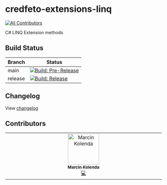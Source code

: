 # credfeto-extensions-linq
<!-- ALL-CONTRIBUTORS-BADGE:START - Do not remove or modify this section -->
[![All Contributors](https://img.shields.io/badge/all_contributors-1-orange.svg?style=flat-square)](#contributors-)
<!-- ALL-CONTRIBUTORS-BADGE:END -->

C# LINQ Extension methods

## Build Status

| Branch  | Status                                                                                                                                                                                                                                                |
|---------|-------------------------------------------------------------------------------------------------------------------------------------------------------------------------------------------------------------------------------------------------------|
| main    | [![Build: Pre-Release](https://github.com/credfeto/credfeto-extensions-linq/actions/workflows/build-and-publish-pre-release.yml/badge.svg)](https://github.com/credfeto/credfeto-extensions-linq/actions/workflows/build-and-publish-pre-release.yml) |
| release | [![Build: Release](https://github.com/credfeto/credfeto-extensions-linq/actions/workflows/build-and-publish-release.yml/badge.svg)](https://github.com/credfeto/credfeto-extensions-linq/actions/workflows/build-and-publish-release.yml)             |

## Changelog

View [changelog](CHANGELOG.md)

## Contributors

<!-- ALL-CONTRIBUTORS-LIST:START - Do not remove or modify this section -->
<!-- prettier-ignore-start -->
<!-- markdownlint-disable -->
<table>
  <tbody>
    <tr>
      <td align="center" valign="top" width="14.28%"><a href="https://github.com/cestrand"><img src="https://avatars.githubusercontent.com/u/6875883?v=4?s=100" width="100px;" alt="Marcin Kolenda"/><br /><sub><b>Marcin Kolenda</b></sub></a><br /><a href="https://github.com/credfeto/credfeto-extensions-linq/commits?author=cestrand" title="Code">💻</a></td>
    </tr>
  </tbody>
</table>

<!-- markdownlint-restore -->
<!-- prettier-ignore-end -->

<!-- ALL-CONTRIBUTORS-LIST:END -->
<!-- prettier-ignore-start -->
<!-- markdownlint-disable -->

<!-- markdownlint-restore -->
<!-- prettier-ignore-end -->

<!-- ALL-CONTRIBUTORS-LIST:END -->
